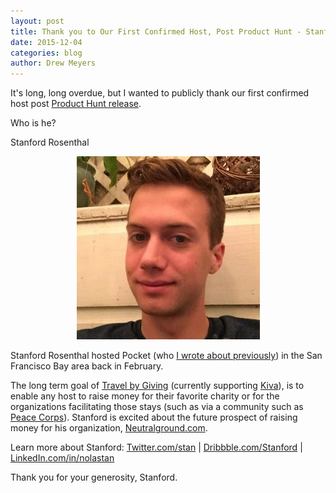 ```yaml
---
layout: post
title: Thank you to Our First Confirmed Host, Post Product Hunt - Stanford Rosenthal
date: 2015-12-04
categories: blog
author: Drew Meyers
---
```

It's long, long overdue, but I wanted to publicly thank our first confirmed host post [Product Hunt release](https://www.producthunt.com/tech/horizon-2).

Who is he?

Stanford Rosenthal

<p align="center"><img src="/assets/blog-stanford-rosenthal.jpg"></p>

Stanford Rosenthal hosted Pocket (who [I wrote about previously](http://www.horizonapp.co/blog/first-product-hunt-stay/)) in the San Francisco Bay area back in February. 

The long term goal of [Travel by Giving](http://www.horizonapp.co/blog/travelbygiving-unlock-code/) (currently supporting [Kiva](http://www.kiva.org/)), is to enable any host to raise money for their favorite charity or for the organizations facilitating those stays (such as via a community such as [Peace Corps](http://www.horizonapp.co/peace-corps)). Stanford is excited about the future prospect of raising money for his organization, [Neutralground.com](http://www.neutralground.com/).

Learn more about Stanford: [Twitter.com/stan](https://twitter.com/stan) | [Dribbble.com/Stanford](http://www.dribbble.com/Stanford) | [LinkedIn.com/in/nolastan](https://www.linkedin.com/in/nolastan)

Thank you for your generosity, Stanford.